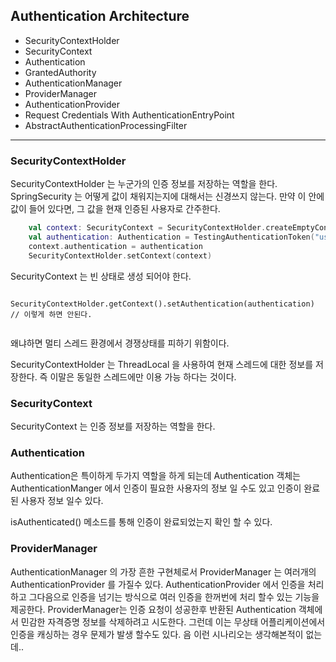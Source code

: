 ## Authentication Architecture

- SecurityContextHolder
- SecurityContext
- Authentication
- GrantedAuthority
- AuthenticationManager
- ProviderManager
- AuthenticationProvider
- Request Credentials With AuthenticationEntryPoint
- AbstractAuthenticationProcessingFilter

---
### SecurityContextHolder

SecurityContextHolder 는 누군가의 인증 정보를 저장하는 역할을 한다.
SpringSecurity 는 어떻게 값이 채워지는지에 대해서는 신경쓰지 않는다. 만약 이 안에 값이 들어 있다면, 그 값을 현재 인증된 사용자로 간주한다.

```kotlin
    val context: SecurityContext = SecurityContextHolder.createEmptyContext() 
    val authentication: Authentication = TestingAuthenticationToken("username", "password", "ROLE_USER") 
    context.authentication = authentication
    SecurityContextHolder.setContext(context)
```
SecurityContext 는 빈 상태로 생성 되어야 한다. 

```
    SecurityContextHolder.getContext().setAuthentication(authentication) // 이렇게 하면 안된다.
    
```
왜냐하면 멀티 스레드 환경에서 경쟁상태를 피하기 위함이다.

SecurityContextHolder 는 ThreadLocal 을 사용하여 현재 스레드에 대한 정보를 저장한다. 
즉 이말은 동일한 스레드에만 이용 가능 하다는 것이다. 

### SecurityContext

SecurityContext 는 인증 정보를 저장하는 역할을 한다.

### Authentication

Authentication은 특이하게 두가지 역할을 하게 되는데 Authentication 객체는 AuthenticationManger 에서 인증이 필요한 사용자의 정보 일 수도 있고
인증이 완료된 사용자 정보 일수 있다.

isAuthenticated() 메소드를 통해 인증이 완료되었는지 확인 할 수 있다.

### ProviderManager
AuthenticationManager 의 가장 흔한 구현체로서 ProviderManager 는 여러개의 AuthenticationProvider 를 가질수 있다.
AuthenticationProvider 에서 인증을 처리하고 그다음으로 인증을 넘기는 방식으로 여러 인증을 한꺼번에 처리 할수 있는 기능을 제공한다.
ProviderManager는 인증 요청이 성공한후 반환된 Authentication 객체에서 민감한 자격증명 정보를 삭제하려고 시도한다.
그런데 이는 무상태 어플리케이션에서 인증을 캐싱하는 경우 문제가 발생 할수도 있다.
음 이런 시나리오는 생각해본적이 없는데..